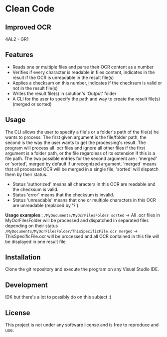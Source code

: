 # Clean Code
## Improved OCR

4AL2 - GR1

## Features

- Reads one or multiple files and parse their OCR content as a number
- Verifies if every character is readable in files content, 
  indicates in the result if the OCR is unreadable in the result file(s)
- Applies a checksum on this number, 
  indicates if the checksum is valid or not in the result file(s)
- Writes the result file(s) in solution's 'Output' folder
- A CLI for the user to specify the path and way to create the result file(s) (merged or sorted)

## Usage

The CLI allows the user to specify a file's or a folder's path of the file(s) he wants to process.
The first given argument is the file/folder path, the second is the way the user wants to get the processing's result.
The program will process all .ocr files and ignore all other files if the first argument is a folder path,
or the file regardless of its extension if this is a file path.
The two possible entries for the second argument are : 'merged' or 'sorted', merged by default if unrecognized argument.
'merged' means that all processed OCR will be merged in a single file, 'sorted' will dispatch them by their status.

- Status 'authorized' means all characters in this OCR are readable and the checksum is valid.
- Status 'error' means that the checksum is invalid.
- Status 'unreadable' means that one or multiple characters in this OCR are unreadable (replaced by '?').


**Usage examples :**
```/MyDocuments/MyOcrFilesFolder sorted```
-> All .ocr files in MyOcrFilesFolder will be processed and dispatched in separated files depending on their status
```/MyDocuments/MyOcrFilesFolder/ThisSpecificFile.ocr merged```
-> ThisSpecificFile.ocr will be processed and all OCR contained in this file will be displayed in one result file.

## Installation

Clone the git repository and execute the program on any Visual Studio IDE.

## Development

IDK but there's a lot to possibly do on this subject :)

## License

This project is not under any software license and is free to reproduce and use.